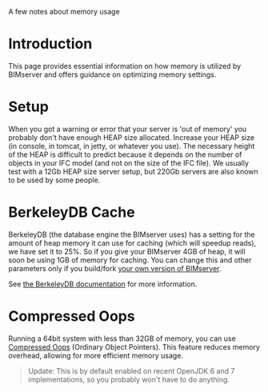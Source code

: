 A few notes about memory usage

# Introduction

This page provides essential information on how memory is utilized by BIMserver and offers guidance on optimizing memory settings.

# Setup

When you got a warning or error that your server is 'out of memory' you probably don't have enough HEAP size allocated. Increase your HEAP size (in console, in tomcat, in jetty, or whatever you use). 
The necessary height of the HEAP is difficult to predict because it depends on the number of objects in your IFC model (and not on the size of the IFC file). We usually test with a 12Gb HEAP size server setup, but 220Gb servers are also known to be used by some people. 

# BerkeleyDB Cache

BerkeleyDB (the database engine the BIMserver uses) has a setting for the amount of heap memory it can use for caching (which will speedup reads), we have set it to 25%. So if you give your BIMserver 4GB of heap, it will soon be using 1GB of memory for caching. You can change this and other parameters only if you build/fork [your own version of BIMserver](https://github.com/opensourceBIM/BIMserver).

See [the BerkeleyDB documentation](http://docs.oracle.com/cd/E17277_02/html/java/com/sleepycat/je/EnvironmentMutableConfig.html#setCachePercent(int)) for more information.

# Compressed Oops

Running a 64bit system with less than 32GB of memory, you can use [Compressed Oops](http://docs.oracle.com/javase/7/docs/technotes/guides/vm/performance-enhancements-7.html#compressedOop) (Ordinary Object Pointers). This feature reduces memory overhead, allowing for more efficient memory usage.

> Update: This is by default enabled on recent OpenJDK 6 and 7 implementations, so you probably won't have to do anything.